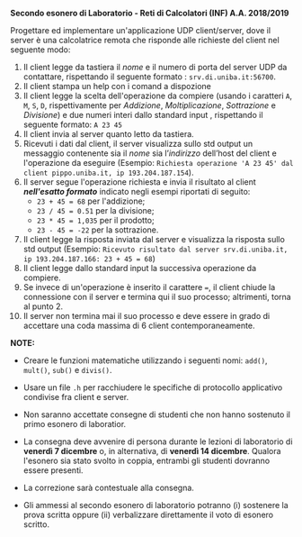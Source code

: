 **Secondo esonero di Laboratorio - Reti di Calcolatori (INF) A.A. 2018/2019**

Progettare ed implementare un'applicazione UDP client/server, dove il server è una calcolatrice remota che risponde alle richieste del client nel seguente modo:
1. Il client legge da tastiera il *nome* e il numero di porta del server UDP da contattare, rispettando il seguente formato : `srv.di.uniba.it:56700`.
2. Il client stampa un help con i comand a dispozione
3. Il client legge la scelta dell'operazione da compiere (usando i caratteri `A`, `M`, `S`, `D`, rispettivamente per _Addizione_, _Moltiplicazione_, _Sottrazione_ e _Divisione_) e due numeri interi dallo standard input , rispettando il seguente formato: `A 23 45`
4. Il client invia al server quanto letto da tastiera.
5. Ricevuti i dati dal client, il server visualizza sullo std output un messaggio contenente sia il *nome* sia l’*indirizzo* dell’host del client e l'operazione da eseguire (Esempio: `Richiesta operazione 'A 23 45' dal client pippo.uniba.it, ip 193.204.187.154`).
6. Il server segue l'operazione richiesta e invia il risultato al client ***nell'esatto formato*** indicato negli esempi riportati di seguito:
    * `23 + 45 = 68` per l'addizione;
    * `23 / 45 = 0.51` per la divisione;
    * `23 * 45 = 1,035` per il prodotto;
    * `23 - 45 = -22` per la sottrazione.
7. Il client legge la risposta inviata dal server e visualizza la risposta sullo std output (Esempio: `Ricevuto risultato dal server srv.di.uniba.it, ip 193.204.187.166: 23 + 45 = 68`)
8. Il client legge dallo standard input la successiva operazione da compiere.
9. Se invece di un'operazione è inserito il carattere `=`, il client chiude la connessione con il server e termina qui il suo processo; altrimenti, torna al punto 2.
10. Il server non termina mai il suo processo e deve essere in grado di accettare una coda massima di 6 client contemporaneamente.

**NOTE:**
- Creare le funzioni matematiche utilizzando i seguenti nomi: `add()`, `mult()`, `sub()` e `divis()`.

- Usare un file `.h` per racchiudere le specifiche di protocollo applicativo condivise fra client e server.

- Non saranno accettate consegne di studenti che non hanno sostenuto il primo esonero di laboratior.

- La consegna deve avvenire di persona durante le lezioni di laboratorio di **venerdì 7 dicembre** o, in alternativa, di **venerdì 14 dicembre**. Qualora l'esonero sia stato svolto in coppia, entrambi gli studenti dovranno essere presenti.

- La correzione sarà contestuale alla consegna.

- Gli ammessi al secondo esonero di laboratorio potranno (i) sostenere la prova scritta oppure (ii) verbalizzare direttamente il voto di esonero scritto.
